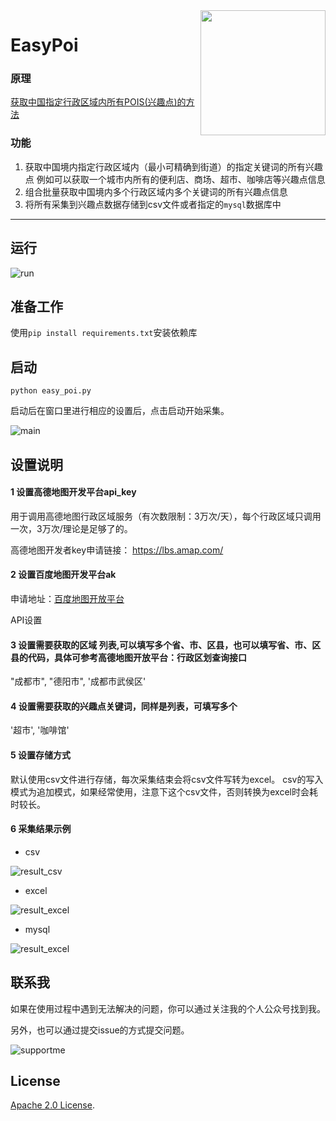 

<img align="right" width="200" height="200" src="https://pic4.zhimg.com/v2-78d1472351272f41d8dd76a6d8a635c7_xll.jpg">

# EasyPoi
### 原理

[获取中国指定行政区域内所有POIS(兴趣点)的方法](https://zhuanlan.zhihu.com/p/48081408)

### 功能
1. 获取中国境内指定行政区域内（最小可精确到街道）的指定关键词的所有兴趣点
例如可以获取一个城市内所有的便利店、商场、超市、咖啡店等兴趣点信息
2. 组合批量获取中国境内多个行政区域内多个关键词的所有兴趣点信息
3. 将所有采集到兴趣点数据存储到csv文件或者指定的`mysql`数据库中


----------

## 运行

![run](https://mmbiz.qpic.cn/mmbiz_gif/zFSfia9fsoicFQtbKIdQTEH3BtLE2WibF41zFhib0x70uSiayaiaWkLArzupB4xqCU2g4bonWhjZRVib3wibjoanu2uVdQ/640?wx_fmt=gif&tp=webp&wxfrom=5&wx_lazy=1)



## 准备工作


使用`pip install requirements.txt`安装依赖库

## 启动

`python easy_poi.py`

启动后在窗口里进行相应的设置后，点击启动开始采集。

![main](https://mmbiz.qpic.cn/mmbiz_png/zFSfia9fsoicFQtbKIdQTEH3BtLE2WibF41Zze0anzUIEg6VVEkUzbmaCDsFNCQIlUhdKcGhbXzkZCK866k8hibjMw/640?wx_fmt=png&tp=webp&wxfrom=5&wx_lazy=1&wx_co=1)

## 设置说明

#### 1 设置高德地图开发平台api_key

用于调用高德地图行政区域服务（有次数限制：3万次/天），每个行政区域只调用一次，3万次/理论是足够了的。

高德地图开发者key申请链接：	https://lbs.amap.com/


#### 2 设置百度地图开发平台ak

申请地址：[百度地图开放平台](http://lbsyun.baidu.com/)

API设置



#### 3 设置需要获取的区域 列表,可以填写多个省、市、区县，也可以填写省、市、区县的代码，具体可参考高德地图开放平台：行政区划查询接口

"成都市", "德阳市", '成都市武侯区'


#### 4 设置需要获取的兴趣点关键词，同样是列表，可填写多个

'超市', '咖啡馆'
#### 5  设置存储方式

默认使用csv文件进行存储，每次采集结束会将csv文件写转为excel。
csv的写入模式为追加模式，如果经常使用，注意下这个csv文件，否则转换为excel时会耗时较长。

#### 6 采集结果示例

* csv

![result_csv](https://pic3.zhimg.com/80/v2-f5f25aa2ad2c7fe1fd20f89069921aee_720w.jpg)

* excel

![result_excel](https://pic3.zhimg.com/80/v2-03befe01d1f890ac48f12b42f513e13e_720w.jpg)

* mysql

![result_excel](https://pic3.zhimg.com/80/v2-aacdf72a7f5611ef8bf8e9b45db6ff66_720w.jpg)



## 联系我

如果在使用过程中遇到无法解决的问题，你可以通过关注我的个人公众号找到我。

另外，也可以通过提交issue的方式提交问题。

![supportme](https://mmbiz.qpic.cn/mmbiz_jpg/zFSfia9fsoicFGymqxJTNf5TqjyVyRHmyUfF78ibS53UibZ4FbFCdtpDropg2NrWaBltyyj3NdvMI1b5XC7fJibsIbA/640?wx_fmt=jpeg&tp=webp&wxfrom=5&wx_lazy=1&wx_co=1)


## License


[Apache 2.0 License](https://www.apache.org/licenses/LICENSE-2.0.html).



